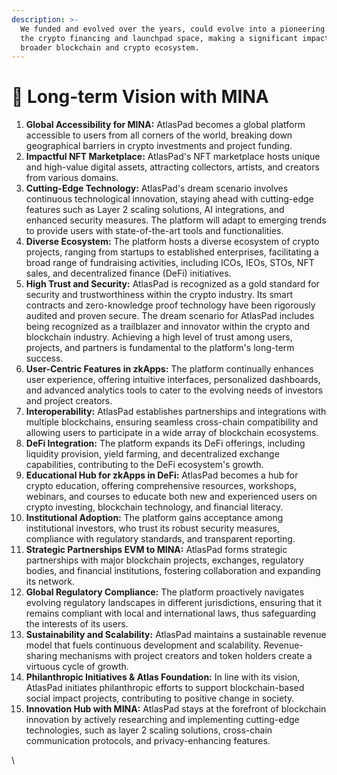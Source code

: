 ```yaml
---
description: >-
  We funded and evolved over the years, could evolve into a pioneering force in
  the crypto financing and launchpad space, making a significant impact on the
  broader blockchain and crypto ecosystem.
---
```


# 👀 Long-term Vision with MINA



1. **Global Accessibility for MINA:** AtlasPad becomes a global platform accessible to users from all corners of the world, breaking down geographical barriers in crypto investments and project funding.
2. **Impactful NFT Marketplace:** AtlasPad's NFT marketplace hosts unique and high-value digital assets, attracting collectors, artists, and creators from various domains.
3. **Cutting-Edge Technology:** AtlasPad's dream scenario involves continuous technological innovation, staying ahead with cutting-edge features such as Layer 2 scaling solutions, AI integrations, and enhanced security measures. The platform will adapt to emerging trends to provide users with state-of-the-art tools and functionalities.
4. **Diverse Ecosystem:** The platform hosts a diverse ecosystem of crypto projects, ranging from startups to established enterprises, facilitating a broad range of fundraising activities, including ICOs, IEOs, STOs, NFT sales, and decentralized finance (DeFi) initiatives.
5. **High Trust and Security:** AtlasPad is recognized as a gold standard for security and trustworthiness within the crypto industry. Its smart contracts and zero-knowledge proof technology have been rigorously audited and proven secure. The dream scenario for AtlasPad includes being recognized as a trailblazer and innovator within the crypto and blockchain industry. Achieving a high level of trust among users, projects, and partners is fundamental to the platform's long-term success.
6. **User-Centric Features in zkApps:** The platform continually enhances user experience, offering intuitive interfaces, personalized dashboards, and advanced analytics tools to cater to the evolving needs of investors and project creators.
7. **Interoperability:** AtlasPad establishes partnerships and integrations with multiple blockchains, ensuring seamless cross-chain compatibility and allowing users to participate in a wide array of blockchain ecosystems.
8. **DeFi Integration:** The platform expands its DeFi offerings, including liquidity provision, yield farming, and decentralized exchange capabilities, contributing to the DeFi ecosystem's growth.
9. **Educational Hub for zkApps in DeFi:** AtlasPad becomes a hub for crypto education, offering comprehensive resources, workshops, webinars, and courses to educate both new and experienced users on crypto investing, blockchain technology, and financial literacy.
10. **Institutional Adoption:** The platform gains acceptance among institutional investors, who trust its robust security measures, compliance with regulatory standards, and transparent reporting.
11. **Strategic Partnerships EVM to MINA:** AtlasPad forms strategic partnerships with major blockchain projects, exchanges, regulatory bodies, and financial institutions, fostering collaboration and expanding its network.
12. **Global Regulatory Compliance:** The platform proactively navigates evolving regulatory landscapes in different jurisdictions, ensuring that it remains compliant with local and international laws, thus safeguarding the interests of its users.
13. **Sustainability and Scalability:** AtlasPad maintains a sustainable revenue model that fuels continuous development and scalability. Revenue-sharing mechanisms with project creators and token holders create a virtuous cycle of growth.
14. **Philanthropic Initiatives & Atlas Foundation:** In line with its vision, AtlasPad initiates philanthropic efforts to support blockchain-based social impact projects, contributing to positive change in society.
15. **Innovation Hub with MINA:** AtlasPad stays at the forefront of blockchain innovation by actively researching and implementing cutting-edge technologies, such as layer 2 scaling solutions, cross-chain communication protocols, and privacy-enhancing features.

\
